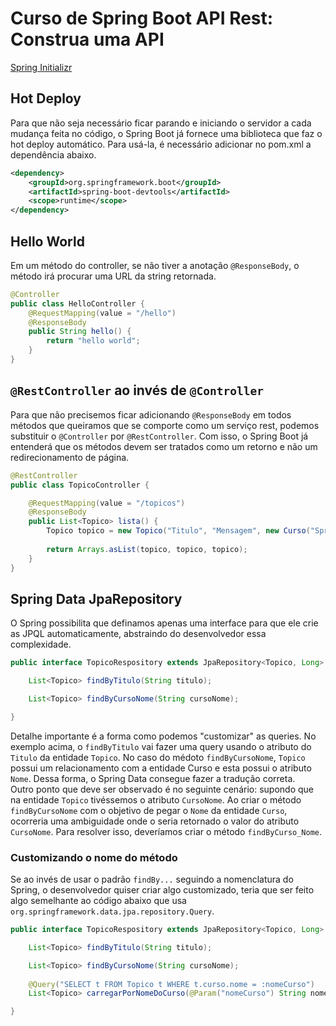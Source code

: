 # Curso de Spring Boot API Rest: Construa uma API

[Spring Initializr](https://start.spring.io/)  
## Hot Deploy  
Para que não seja necessário ficar parando e iniciando o servidor a cada mudança feita no código, o Spring Boot já fornece uma biblioteca que faz o hot deploy automático. Para usá-la, é necessário adicionar no pom.xml a dependência abaixo.  
```xml  
<dependency>
	<groupId>org.springframework.boot</groupId>
	<artifactId>spring-boot-devtools</artifactId>
	<scope>runtime</scope>
</dependency>
```   

## Hello World  
Em um método do controller, se não tiver a anotação ```@ResponseBody```, o método irá procurar uma URL da string retornada.  
```java  
@Controller
public class HelloController {  
	@RequestMapping(value = "/hello")
	@ResponseBody  
	public String hello() {  
		return "hello world";  
	}  
}  
```  
## ```@RestController``` ao invés de ```@Controller```  
Para que não precisemos ficar adicionando ```@ResponseBody``` em todos métodos que queiramos que se comporte como um serviço rest, podemos substituir o ```@Controller``` por ```@RestController```. Com isso, o Spring Boot já entenderá que os métodos devem ser tratados como um retorno e não um redirecionamento de página.  
```java  
@RestController
public class TopicoController {

	@RequestMapping(value = "/topicos")
	@ResponseBody
	public List<Topico> lista() {
		Topico topico = new Topico("Titulo", "Mensagem", new Curso("SpringBoot", "Programação"));
		
		return Arrays.asList(topico, topico, topico);
	}
}   
```  
## Spring Data JpaRepository  
O Spring possibilita que definamos apenas uma interface para que ele crie as JPQL automaticamente, abstraindo do desenvolvedor essa complexidade.  
```java  
public interface TopicoRespository extends JpaRepository<Topico, Long> {

	List<Topico> findByTitulo(String titulo);

	List<Topico> findByCursoNome(String cursoNome);

}    
```  
Detalhe importante é a forma como podemos "customizar" as queries. No exemplo acima, o ```findByTitulo``` vai fazer uma query usando o atributo do ```Titulo``` da entidade ```Topico```. No caso do médoto ```findByCursoNome```, ```Topico``` possui um relacionamento com a entidade Curso e esta possui o atributo ```Nome```. Dessa forma, o Spring Data consegue fazer a tradução correta.  
Outro ponto que deve ser observado é no seguinte cenário: supondo que na entidade ```Topico``` tivéssemos o atributo ```CursoNome```. Ao criar o método ```findByCursoNome``` com o objetivo de pegar o ```Nome``` da entidade ```Curso```, ocorreria uma ambiguidade onde o seria retornado o valor do atributo ```CursoNome```. Para resolver isso, deveríamos criar o método ```findByCurso_Nome```.  
### Customizando o nome do método  
Se ao invés de usar o padrão ```findBy...``` seguindo a nomenclatura do Spring, o desenvolvedor quiser criar algo customizado, teria que ser feito algo semelhante ao código abaixo que usa ```org.springframework.data.jpa.repository.Query```.  
```java  
public interface TopicoRespository extends JpaRepository<Topico, Long> {

	List<Topico> findByTitulo(String titulo);

	List<Topico> findByCursoNome(String cursoNome);
	
	@Query("SELECT t FROM Topico t WHERE t.curso.nome = :nomeCurso")
	List<Topico> carregarPorNomeDoCurso(@Param("nomeCurso") String nomeCurso);

}
```  
